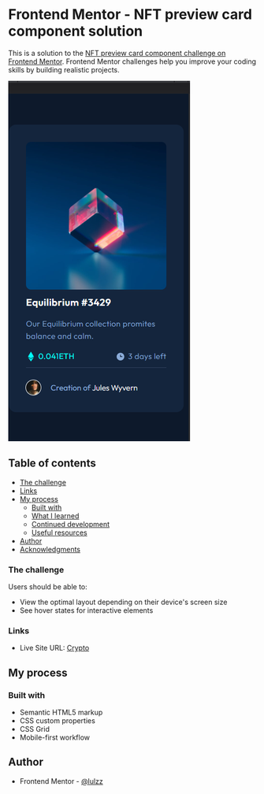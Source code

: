 # Frontend Mentor - NFT preview card component solution

This is a solution to the [NFT preview card component challenge on Frontend Mentor](https://www.frontendmentor.io/challenges/nft-preview-card-component-SbdUL_w0U). Frontend Mentor challenges help you improve your coding skills by building realistic projects.

![](./screenshots/mobile-375px.png)

## Table of contents

- [The challenge](#the-challenge)
- [Links](#links)
- [My process](#my-process)
  - [Built with](#built-with)
  - [What I learned](#what-i-learned)
  - [Continued development](#continued-development)
  - [Useful resources](#useful-resources)
- [Author](#author)
- [Acknowledgments](#acknowledgments)

### The challenge

Users should be able to:

- View the optimal layout depending on their device's screen size
- See hover states for interactive elements

### Links

- Live Site URL: [Crypto](https://lulzz.github.io/frontendmentor-newbie-crypto-card/)

## My process

### Built with

- Semantic HTML5 markup
- CSS custom properties
- CSS Grid
- Mobile-first workflow

## Author

- Frontend Mentor - [@lulzz](https://www.frontendmentor.io/profile/lulzz)
